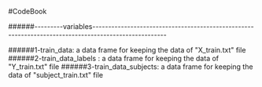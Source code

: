 #CodeBook

######---------variables-----------------------------------------------------------------------------------------------------

######1-train_data: a data frame for keeping the data of  "X_train.txt" file
######2-train_data_labels : a data frame for keeping the data of "Y_train.txt" file
######3-train_data_subjects: a data frame for keeping the data of "subject_train.txt" file

